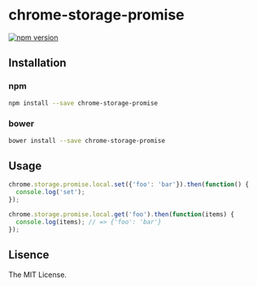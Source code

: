 chrome-storage-promise
======================

[![npm version](https://badge.fury.io/js/chrome-storage-promise.svg)](http://badge.fury.io/js/chrome-storage-promise)

## Installation

### npm

```bash
npm install --save chrome-storage-promise
```

### bower

```bash
bower install --save chrome-storage-promise
```

## Usage

```js
chrome.storage.promise.local.set({'foo': 'bar'}).then(function() {
  console.log('set');
});

chrome.storage.promise.local.get('foo').then(function(items) {
  console.log(items); // => {'foo': 'bar'}
});
```

## Lisence

The MIT License.
